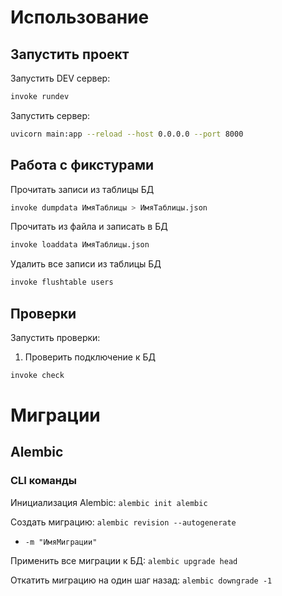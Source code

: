 # Использование

## Запустить проект

Запустить DEV сервер:

```bash
invoke rundev
```

Запустить сервер:

```bash
uvicorn main:app --reload --host 0.0.0.0 --port 8000
```

## Работа с фикстурами

Прочитать записи из таблицы БД

```bash
invoke dumpdata ИмяТаблицы > ИмяТаблицы.json
```

Прочитать из файла и записать в БД

```bash
invoke loaddata ИмяТаблицы.json
```

Удалить все записи из таблицы БД

```bash
invoke flushtable users
```

## Проверки

Запустить проверки:

1. Проверить подключение к БД

```bash
invoke check
```

# Миграции

## Alembic

### CLI команды

Инициализация Alembic: `alembic init alembic`

Создать миграцию: `alembic revision --autogenerate`

-   `-m "ИмяМиграции"`

Применить все миграции к БД: `alembic upgrade head`

Откатить миграцию на один шаг назад: `alembic downgrade -1`
